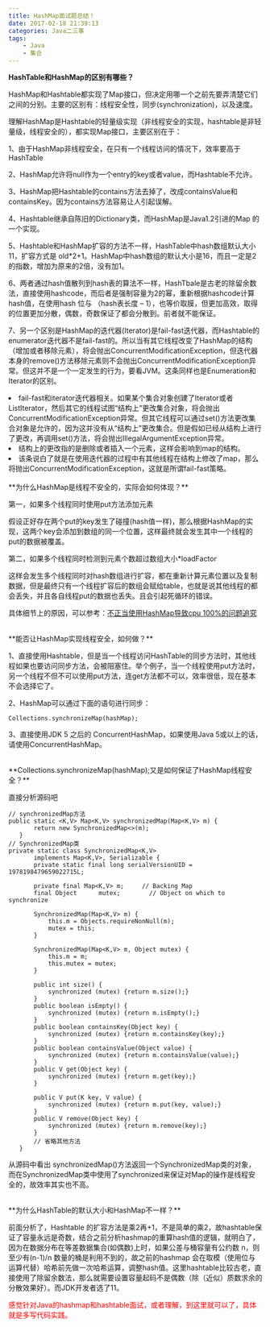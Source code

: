 ```yaml
---
title: HashMap面试题总结！
date: 2017-02-18 21:39:13
categories: Java二三事
tags:
	- Java
	- 集合
---
```

**HashTable和HashMap的区别有哪些？**

HashMap和Hashtable都实现了Map接口，但决定用哪一个之前先要弄清楚它们之间的分别。主要的区别有：线程安全性，同步(synchronization)，以及速度。

理解HashMap是Hashtable的轻量级实现（非线程安全的实现，hashtable是非轻量级，线程安全的），都实现Map接口，主要区别在于：
<!--more-->
1、由于HashMap非线程安全，在只有一个线程访问的情况下，效率要高于HashTable

2、HashMap允许将null作为一个entry的key或者value，而Hashtable不允许。

3、HashMap把Hashtable的contains方法去掉了，改成containsValue和containsKey。因为contains方法容易让人引起误解。

4、Hashtable继承自陈旧的Dictionary类，而HashMap是Java1.2引进的Map 的一个实现。

5、Hashtable和HashMap扩容的方法不一样，HashTable中hash数组默认大小11，扩容方式是 old*2+1。HashMap中hash数组的默认大小是16，而且一定是2的指数，增加为原来的2倍，没有加1。

6、两者通过hash值散列到hash表的算法不一样，HashTbale是古老的除留余数法，直接使用hashcode，而后者是强制容量为2的幂，重新根据hashcode计算hash值，在使用hash 位与 （hash表长度 – 1），也等价取膜，但更加高效，取得的位置更加分散，偶数，奇数保证了都会分散到。前者就不能保证。

7、另一个区别是HashMap的迭代器(Iterator)是fail-fast迭代器，而Hashtable的enumerator迭代器不是fail-fast的。所以当有其它线程改变了HashMap的结构（增加或者移除元素），将会抛出ConcurrentModificationException，但迭代器本身的remove()方法移除元素则不会抛出ConcurrentModificationException异常。但这并不是一个一定发生的行为，要看JVM。这条同样也是Enumeration和Iterator的区别。
<li>fail-fast和iterator迭代器相关。如果某个集合对象创建了Iterator或者ListIterator，然后其它的线程试图“结构上”更改集合对象，将会抛出ConcurrentModificationException异常。但其它线程可以通过set()方法更改集合对象是允许的，因为这并没有从“结构上”更改集合。但是假如已经从结构上进行了更改，再调用set()方法，将会抛出IllegalArgumentException异常。</li>

<li>结构上的更改指的是删除或者插入一个元素，这样会影响到map的结构。</li>

<li>该条说白了就是在使用迭代器的过程中有其他线程在结构上修改了map，那么将抛出ConcurrentModificationException，这就是所谓fail-fast策略。</li>
<br>
**为什么HashMap是线程不安全的，实际会如何体现？**

第一，如果多个线程同时使用put方法添加元素

假设正好存在两个put的key发生了碰撞(hash值一样)，那么根据HashMap的实现，这两个key会添加到数组的同一个位置，这样最终就会发生其中一个线程的put的数据被覆盖。

第二，如果多个线程同时检测到元素个数超过数组大小*loadFactor

这样会发生多个线程同时对hash数组进行扩容，都在重新计算元素位置以及复制数据，但是最终只有一个线程扩容后的数组会赋给table，也就是说其他线程的都会丢失，并且各自线程put的数据也丢失。且会引起死循环的错误。

具体细节上的原因，可以参考：[不正当使用HashMap导致cpu 100%的问题追究](http://ifeve.com/hashmap-infinite-loop/)

<br>
**能否让HashMap实现线程安全，如何做？**

1、直接使用Hashtable，但是当一个线程访问HashTable的同步方法时，其他线程如果也要访问同步方法，会被阻塞住。举个例子，当一个线程使用put方法时，另一个线程不但不可以使用put方法，连get方法都不可以，效率很低，现在基本不会选择它了。

2、HashMap可以通过下面的语句进行同步：

```
Collections.synchronizeMap(hashMap);
```

3、直接使用JDK 5 之后的 ConcurrentHashMap，如果使用Java 5或以上的话，请使用ConcurrentHashMap。

<br>
**Collections.synchronizeMap(hashMap);又是如何保证了HashMap线程安全？**

直接分析源码吧

```
// synchronizedMap方法
public static <K,V> Map<K,V> synchronizedMap(Map<K,V> m) {
       return new SynchronizedMap<>(m);
   }
// SynchronizedMap类
private static class SynchronizedMap<K,V>
       implements Map<K,V>, Serializable {
       private static final long serialVersionUID = 1978198479659022715L;
 
       private final Map<K,V> m;     // Backing Map
       final Object      mutex;        // Object on which to synchronize
 
       SynchronizedMap(Map<K,V> m) {
           this.m = Objects.requireNonNull(m);
           mutex = this;
       }
 
       SynchronizedMap(Map<K,V> m, Object mutex) {
           this.m = m;
           this.mutex = mutex;
       }
 
       public int size() {
           synchronized (mutex) {return m.size();}
       }
       public boolean isEmpty() {
           synchronized (mutex) {return m.isEmpty();}
       }
       public boolean containsKey(Object key) {
           synchronized (mutex) {return m.containsKey(key);}
       }
       public boolean containsValue(Object value) {
           synchronized (mutex) {return m.containsValue(value);}
       }
       public V get(Object key) {
           synchronized (mutex) {return m.get(key);}
       }
 
       public V put(K key, V value) {
           synchronized (mutex) {return m.put(key, value);}
       }
       public V remove(Object key) {
           synchronized (mutex) {return m.remove(key);}
       }
       // 省略其他方法
   }
```

从源码中看出 synchronizedMap()方法返回一个SynchronizedMap类的对象，而在SynchronizedMap类中使用了synchronized来保证对Map的操作是线程安全的，故效率其实也不高。

<br>
**为什么HashTable的默认大小和HashMap不一样？**

前面分析了，Hashtable 的扩容方法是乘2再+1，不是简单的乘2，故hashtable保证了容量永远是奇数，结合之前分析hashmap的重算hash值的逻辑，就明白了，因为在数据分布在等差数据集合(如偶数)上时，如果公差与桶容量有公约数 n，则至少有(n-1)/n 数量的桶是利用不到的，故之前的hashmap 会在取模（使用位与运算代替）哈希前先做一次哈希运算，调整hash值。这里hashtable比较古老，直接使用了除留余数法，那么就需要设置容量起码不是偶数（除（近似）质数求余的分散效果好）。而JDK开发者选了11。

<font color="red">感觉针对Java的hashmap和hashtable面试，或者理解，到这里就可以了，具体就是多写代码实践。</font>